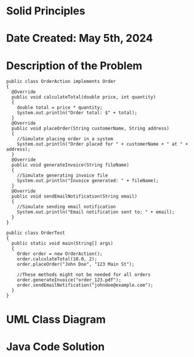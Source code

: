 # Solid Principles

# Date Created: May 5th, 2024

# Description of the Problem

    public class OrderAction implements Order
    {
      @Override
      public void calculateTotal(double price, int quantity)
      {
        double total = price * quantity;
        System.out.println("Order total: $" + total);
      }
      @Override
      public void placeOrder(String customerName, String address)
      {
        //Simulate placing order in a system
        System.out.println("Order placed for " + customerName + " at " + address);
      }
      @Override
      public void generateInvoice(String fileName)
      {
        //Simulate generating invoice file
        System.out.println("Invoice generated: " + fileName);
      }
      @Override
      public void sendEmailNotification(String email)
      {
        //Simulate sending email notification
        System.out.println("Email notification sent to: " + email);
      }
    }

    public class OrderTest
    {
      public static void main(String[] args)
      {
        Order order = new OrderAction();
        order.calculateTotal(10.0, 2);
        order.placeOrder("John Doe", "123 Main St");

        //These methods might not be needed for all orders
        order.generateInvoice("order_123.pdf");
        order.sendEmailNotification("johndoe@example.com");
      }
    }


# UML Class Diagram












# Java Code Solution




